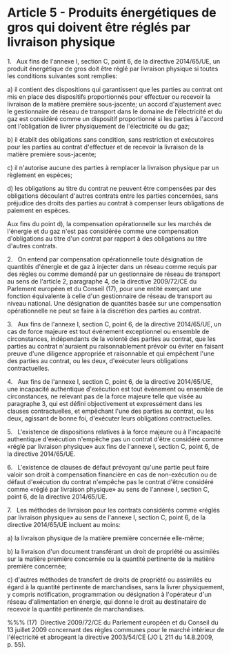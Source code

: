 # Article 5 - Produits énergétiques de gros qui doivent être réglés par livraison physique


1.   Aux fins de l'annexe I, section C, point 6, de la directive 2014/65/UE, un produit énergétique de gros doit être réglé par livraison physique si toutes les conditions suivantes sont remplies:

a) il contient des dispositions qui garantissent que les parties au contrat ont mis en place des dispositifs proportionnés pour effectuer ou recevoir la livraison de la matière première sous-jacente; un accord d'ajustement avec le gestionnaire de réseau de transport dans le domaine de l'électricité et du gaz est considéré comme un dispositif proportionné si les parties à l'accord ont l'obligation de livrer physiquement de l'électricité ou du gaz;

b) il établit des obligations sans condition, sans restriction et exécutoires pour les parties au contrat d'effectuer et de recevoir la livraison de la matière première sous-jacente;

c) il n'autorise aucune des parties à remplacer la livraison physique par un règlement en espèces;

d) les obligations au titre du contrat ne peuvent être compensées par des obligations découlant d'autres contrats entre les parties concernées, sans préjudice des droits des parties au contrat à compenser leurs obligations de paiement en espèces.

Aux fins du point d), la compensation opérationnelle sur les marchés de l'énergie et du gaz n'est pas considérée comme une compensation d'obligations au titre d'un contrat par rapport à des obligations au titre d'autres contrats.

2.   On entend par compensation opérationnelle toute désignation de quantités d'énergie et de gaz à injecter dans un réseau comme requis par des règles ou comme demandé par un gestionnaire de réseau de transport au sens de l'article 2, paragraphe 4, de la directive 2009/72/CE du Parlement européen et du Conseil (17), pour une entité exerçant une fonction équivalente à celle d'un gestionnaire de réseau de transport au niveau national. Une désignation de quantités basée sur une compensation opérationnelle ne peut se faire à la discrétion des parties au contrat.

3.   Aux fins de l'annexe I, section C, point 6, de la directive 2014/65/UE, un cas de force majeure est tout événement exceptionnel ou ensemble de circonstances, indépendants de la volonté des parties au contrat, que les parties au contrat n'auraient pu raisonnablement prévoir ou éviter en faisant preuve d'une diligence appropriée et raisonnable et qui empêchent l'une des parties au contrat, ou les deux, d'exécuter leurs obligations contractuelles.

4.   Aux fins de l'annexe I, section C, point 6, de la directive 2014/65/UE, une incapacité authentique d'exécution est tout événement ou ensemble de circonstances, ne relevant pas de la force majeure telle que visée au paragraphe 3, qui est défini objectivement et expressément dans les clauses contractuelles, et empêchant l'une des parties au contrat, ou les deux, agissant de bonne foi, d'exécuter leurs obligations contractuelles.

5.   L'existence de dispositions relatives à la force majeure ou à l'incapacité authentique d'exécution n'empêche pas un contrat d'être considéré comme «réglé par livraison physique» aux fins de l'annexe I, section C, point 6, de la directive 2014/65/UE.

6.   L'existence de clauses de défaut prévoyant qu'une partie peut faire valoir son droit à compensation financière en cas de non-exécution ou de défaut d'exécution du contrat n'empêche pas le contrat d'être considéré comme «réglé par livraison physique» au sens de l'annexe I, section C, point 6, de la directive 2014/65/UE.

7.   Les méthodes de livraison pour les contrats considérés comme «réglés par livraison physique» au sens de l'annexe I, section C, point 6, de la directive 2014/65/UE incluent au moins:

a) la livraison physique de la matière première concernée elle-même;

b) la livraison d'un document transférant un droit de propriété ou assimilés sur la matière première concernée ou la quantité pertinente de la matière première concernée;

c) d'autres méthodes de transfert de droits de propriété ou assimilés eu égard à la quantité pertinente de marchandises, sans la livrer physiquement, y compris notification, programmation ou désignation à l'opérateur d'un réseau d'alimentation en énergie, qui donne le droit au destinataire de recevoir la quantité pertinente de marchandises.

%%% (17)  Directive 2009/72/CE du Parlement européen et du Conseil du 13 juillet 2009 concernant des règles communes pour le marché intérieur de l'électricité et abrogeant la directive 2003/54/CE (JO L 211 du 14.8.2009, p. 55).
